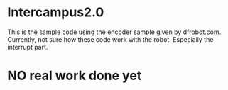 # Intercampus2.0

This is the sample code using the encoder sample given by dfrobot.com.
Currently, not sure how these code work with the robot.
Especially the interrupt part.

# NO real work done yet
